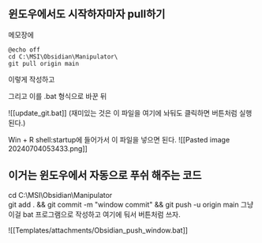 ## 윈도우에서도 시작하자마자 pull하기
메모장에
```
@echo off
cd C:\MSI\Obsidian\Manipulator\
git pull origin main
```

이렇게 작성하고

그리고 이를 .bat 형식으로 바꾼 뒤

![[update_git.bat]]
(재미있는 것은 이 파일을 여기에 놔둬도 클릭하면 버튼처럼 실행된다.)

Win + R
shell:startup에 들어가서 이 파일을 넣으면 된다.
![[Pasted image 20240704053433.png]]

## 이거는 윈도우에서 자동으로 푸쉬 해주는 코드
cd C:\MSI\Obsidian\Manipulator\
git add . && git commit -m "window commit" && git push -u origin main
그냥 이걸 bat 프로그램으로 작성하고 여기에 둬서 버튼처럼 쓰자.

![[Templates/attachments/Obsidian_push_window.bat]]

